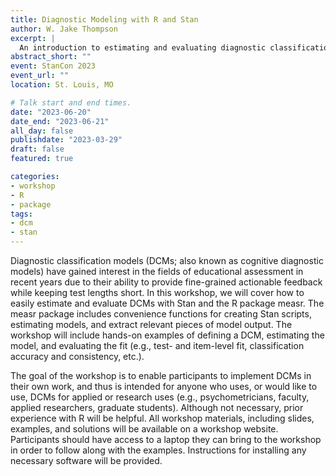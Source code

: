 ```yaml
---
title: Diagnostic Modeling with R and Stan
author: W. Jake Thompson
excerpt: |
  An introduction to estimating and evaluating diagnostic classification models using the measr package as an interface to Stan.
abstract_short: ""
event: StanCon 2023
event_url: ""
location: St. Louis, MO

# Talk start and end times.
date: "2023-06-20"
date_end: "2023-06-21"
all_day: false
publishdate: "2023-03-29"
draft: false
featured: true

categories:
- workshop
- R
- package
tags:
- dcm
- stan
---
```


Diagnostic classification models (DCMs; also known as cognitive diagnostic models) have gained interest in the fields of educational assessment in recent years due to their ability to provide fine-grained actionable feedback while keeping test lengths short. In this workshop, we will cover how to easily estimate and evaluate DCMs with Stan and the R package measr. The measr package includes convenience functions for creating Stan scripts, estimating models, and extract relevant pieces of model output. The workshop will include hands-on examples of defining a DCM, estimating the model, and evaluating the fit (e.g., test- and item-level fit, classification accuracy and consistency, etc.).

The goal of the workshop is to enable participants to implement DCMs in their own work, and thus is intended for anyone who uses, or would like to use, DCMs for applied or research uses (e.g., psychometricians, faculty, applied researchers, graduate students). Although not necessary, prior experience with R will be helpful. All workshop materials, including slides, examples, and solutions will be available on a workshop website. Participants should have access to a laptop they can bring to the workshop in order to follow along with the examples. Instructions for installing any necessary software will be provided.
